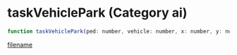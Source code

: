 # taskVehiclePark (Category ai)

```js
function taskVehiclePark(ped: number, vehicle: number, x: number, y: number, z: number, heading: number, mode: int, radius: number, keepEngineOn: boolean): void
```

[filename](taskVehiclePark_m.md ':include')